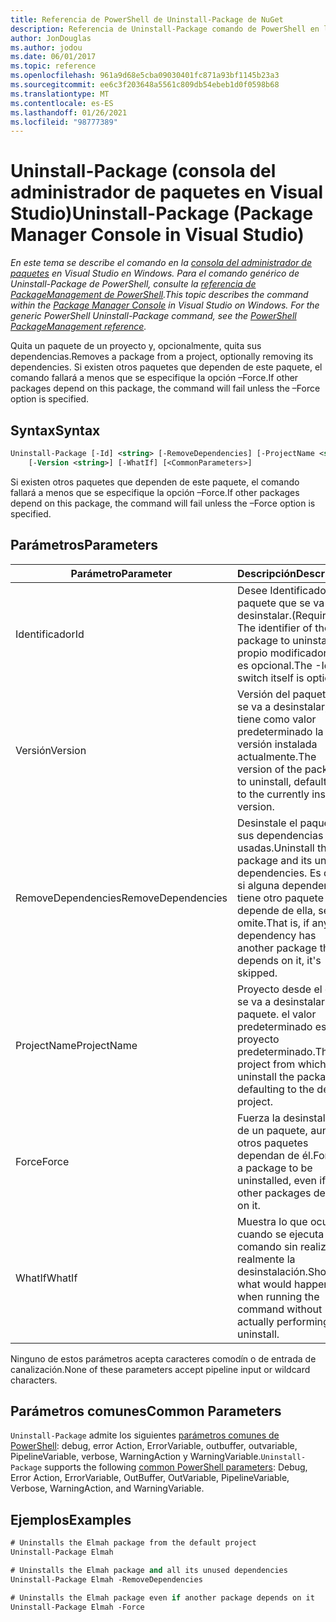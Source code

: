 ```yaml
---
title: Referencia de PowerShell de Uninstall-Package de NuGet
description: Referencia de Uninstall-Package comando de PowerShell en la consola del administrador de paquetes NuGet en Visual Studio.
author: JonDouglas
ms.author: jodou
ms.date: 06/01/2017
ms.topic: reference
ms.openlocfilehash: 961a9d68e5cba09030401fc871a93bf1145b23a3
ms.sourcegitcommit: ee6c3f203648a5561c809db54ebeb1d0f0598b68
ms.translationtype: MT
ms.contentlocale: es-ES
ms.lasthandoff: 01/26/2021
ms.locfileid: "98777389"
---
```

# <a name="uninstall-package-package-manager-console-in-visual-studio"></a><span data-ttu-id="7aad7-103">Uninstall-Package (consola del administrador de paquetes en Visual Studio)</span><span class="sxs-lookup"><span data-stu-id="7aad7-103">Uninstall-Package (Package Manager Console in Visual Studio)</span></span>

<span data-ttu-id="7aad7-104">*En este tema se describe el comando en la [consola del administrador de paquetes](../../consume-packages/install-use-packages-powershell.md) en Visual Studio en Windows. Para el comando genérico de Uninstall-Package de PowerShell, consulte la [referencia de PackageManagement de PowerShell](/powershell/module/packagemanagement/?view=powershell-6).*</span><span class="sxs-lookup"><span data-stu-id="7aad7-104">*This topic describes the command within the [Package Manager Console](../../consume-packages/install-use-packages-powershell.md) in Visual Studio on Windows. For the generic PowerShell Uninstall-Package command, see the [PowerShell PackageManagement reference](/powershell/module/packagemanagement/?view=powershell-6).*</span></span>

<span data-ttu-id="7aad7-105">Quita un paquete de un proyecto y, opcionalmente, quita sus dependencias.</span><span class="sxs-lookup"><span data-stu-id="7aad7-105">Removes a package from a project, optionally removing its dependencies.</span></span> <span data-ttu-id="7aad7-106">Si existen otros paquetes que dependen de este paquete, el comando fallará a menos que se especifique la opción –Force.</span><span class="sxs-lookup"><span data-stu-id="7aad7-106">If other packages depend on this package, the command will fail unless the –Force option is specified.</span></span>

## <a name="syntax"></a><span data-ttu-id="7aad7-107">Syntax</span><span class="sxs-lookup"><span data-stu-id="7aad7-107">Syntax</span></span>

```ps
Uninstall-Package [-Id] <string> [-RemoveDependencies] [-ProjectName <string>] [-Force]
    [-Version <string>] [-WhatIf] [<CommonParameters>]
```

<span data-ttu-id="7aad7-108">Si existen otros paquetes que dependen de este paquete, el comando fallará a menos que se especifique la opción –Force.</span><span class="sxs-lookup"><span data-stu-id="7aad7-108">If other packages depend on this package, the command will fail unless the –Force option is specified.</span></span>

## <a name="parameters"></a><span data-ttu-id="7aad7-109">Parámetros</span><span class="sxs-lookup"><span data-stu-id="7aad7-109">Parameters</span></span>

| <span data-ttu-id="7aad7-110">Parámetro</span><span class="sxs-lookup"><span data-stu-id="7aad7-110">Parameter</span></span> | <span data-ttu-id="7aad7-111">Descripción</span><span class="sxs-lookup"><span data-stu-id="7aad7-111">Description</span></span> |
| --- | --- |
| <span data-ttu-id="7aad7-112">Identificador</span><span class="sxs-lookup"><span data-stu-id="7aad7-112">Id</span></span> | <span data-ttu-id="7aad7-113">Desee Identificador del paquete que se va a desinstalar.</span><span class="sxs-lookup"><span data-stu-id="7aad7-113">(Required) The identifier of the package to uninstall.</span></span> <span data-ttu-id="7aad7-114">El propio modificador-ID es opcional.</span><span class="sxs-lookup"><span data-stu-id="7aad7-114">The -Id switch itself is optional.</span></span> |
| <span data-ttu-id="7aad7-115">Versión</span><span class="sxs-lookup"><span data-stu-id="7aad7-115">Version</span></span> | <span data-ttu-id="7aad7-116">Versión del paquete que se va a desinstalar, que tiene como valor predeterminado la versión instalada actualmente.</span><span class="sxs-lookup"><span data-stu-id="7aad7-116">The version of the package to uninstall, defaulting to the currently installed version.</span></span> |
| <span data-ttu-id="7aad7-117">RemoveDependencies</span><span class="sxs-lookup"><span data-stu-id="7aad7-117">RemoveDependencies</span></span> | <span data-ttu-id="7aad7-118">Desinstale el paquete y sus dependencias no usadas.</span><span class="sxs-lookup"><span data-stu-id="7aad7-118">Uninstall the package and its unused dependencies.</span></span> <span data-ttu-id="7aad7-119">Es decir, si alguna dependencia tiene otro paquete que depende de ella, se omite.</span><span class="sxs-lookup"><span data-stu-id="7aad7-119">That is, if any dependency has another package that depends on it, it's skipped.</span></span> |
| <span data-ttu-id="7aad7-120">ProjectName</span><span class="sxs-lookup"><span data-stu-id="7aad7-120">ProjectName</span></span> | <span data-ttu-id="7aad7-121">Proyecto desde el que se va a desinstalar el paquete. el valor predeterminado es el proyecto predeterminado.</span><span class="sxs-lookup"><span data-stu-id="7aad7-121">The project from which to uninstall the package, defaulting to the default project.</span></span> |
| <span data-ttu-id="7aad7-122">Force</span><span class="sxs-lookup"><span data-stu-id="7aad7-122">Force</span></span> | <span data-ttu-id="7aad7-123">Fuerza la desinstalación de un paquete, aunque otros paquetes dependan de él.</span><span class="sxs-lookup"><span data-stu-id="7aad7-123">Forces a package to be uninstalled, even if other packages depend on it.</span></span> |
| <span data-ttu-id="7aad7-124">WhatIf</span><span class="sxs-lookup"><span data-stu-id="7aad7-124">WhatIf</span></span> | <span data-ttu-id="7aad7-125">Muestra lo que ocurre cuando se ejecuta el comando sin realizar realmente la desinstalación.</span><span class="sxs-lookup"><span data-stu-id="7aad7-125">Shows what would happen when running the command without actually performing the uninstall.</span></span> |

<span data-ttu-id="7aad7-126">Ninguno de estos parámetros acepta caracteres comodín o de entrada de canalización.</span><span class="sxs-lookup"><span data-stu-id="7aad7-126">None of these parameters accept pipeline input or wildcard characters.</span></span>

## <a name="common-parameters"></a><span data-ttu-id="7aad7-127">Parámetros comunes</span><span class="sxs-lookup"><span data-stu-id="7aad7-127">Common Parameters</span></span>

<span data-ttu-id="7aad7-128">`Uninstall-Package` admite los siguientes [parámetros comunes de PowerShell](/powershell/module/microsoft.powershell.core/about/about_commonparameters): debug, error Action, ErrorVariable, outbuffer, outvariable, PipelineVariable, verbose, WarningAction y WarningVariable.</span><span class="sxs-lookup"><span data-stu-id="7aad7-128">`Uninstall-Package` supports the following [common PowerShell parameters](/powershell/module/microsoft.powershell.core/about/about_commonparameters): Debug, Error Action, ErrorVariable, OutBuffer, OutVariable, PipelineVariable, Verbose, WarningAction, and WarningVariable.</span></span>

## <a name="examples"></a><span data-ttu-id="7aad7-129">Ejemplos</span><span class="sxs-lookup"><span data-stu-id="7aad7-129">Examples</span></span>

```ps
# Uninstalls the Elmah package from the default project
Uninstall-Package Elmah

# Uninstalls the Elmah package and all its unused dependencies
Uninstall-Package Elmah -RemoveDependencies 

# Uninstalls the Elmah package even if another package depends on it
Uninstall-Package Elmah -Force
```